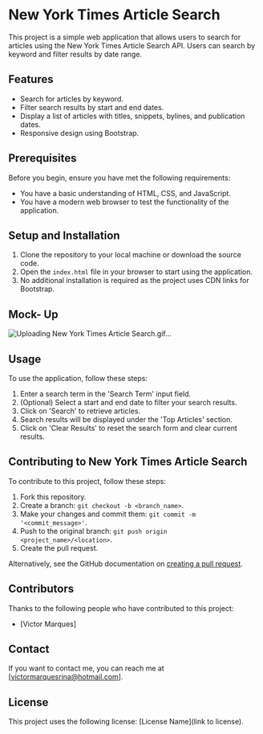 # New York Times Article Search

This project is a simple web application that allows users to search for articles using the New York Times Article Search API. Users can search by keyword and filter results by date range.

## Features

- Search for articles by keyword.
- Filter search results by start and end dates.
- Display a list of articles with titles, snippets, bylines, and publication dates.
- Responsive design using Bootstrap.

## Prerequisites

Before you begin, ensure you have met the following requirements:

- You have a basic understanding of HTML, CSS, and JavaScript.
- You have a modern web browser to test the functionality of the application.

## Setup and Installation

1. Clone the repository to your local machine or download the source code.
2. Open the `index.html` file in your browser to start using the application.
3. No additional installation is required as the project uses CDN links for Bootstrap.

## Mock- Up

![Uploading New York Times Article Search.gif…]()

## Usage

To use the application, follow these steps:

1. Enter a search term in the 'Search Term' input field.
2. (Optional) Select a start and end date to filter your search results.
3. Click on 'Search' to retrieve articles.
4. Search results will be displayed under the 'Top Articles' section.
5. Click on 'Clear Results' to reset the search form and clear current results.

## Contributing to New York Times Article Search

To contribute to this project, follow these steps:

1. Fork this repository.
2. Create a branch: `git checkout -b <branch_name>`.
3. Make your changes and commit them: `git commit -m '<commit_message>'`.
4. Push to the original branch: `git push origin <project_name>/<location>`.
5. Create the pull request.

Alternatively, see the GitHub documentation on [creating a pull request](https://docs.github.com/en/github/collaborating-with-issues-and-pull-requests/creating-a-pull-request).

## Contributors

Thanks to the following people who have contributed to this project:

- [Victor Marques]

## Contact

If you want to contact me, you can reach me at [victormarquesrina@hotmail.com].

## License

This project uses the following license: [License Name](link to license).
